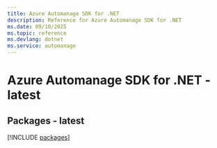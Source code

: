 ```yaml
---
title: Azure Automanage SDK for .NET
description: Reference for Azure Automanage SDK for .NET
ms.date: 09/10/2025
ms.topic: reference
ms.devlang: dotnet
ms.service: automanage
---
```

# Azure Automanage SDK for .NET - latest
## Packages - latest
[!INCLUDE [packages](automanage-index.md)]